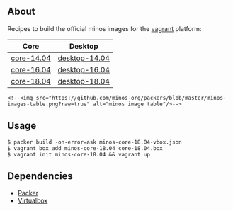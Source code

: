 About
-----

Recipes to build the official minos images for the [vagrant](https://www.vagrantup.com/) platform:

| Core                                                           | Desktop                                                              |
| -------------------------------------------------------------- | -------------------------------------------------------------------- |
| [core-14.04](https://app.vagrantup.com/minos/boxes/core-14.04) | [desktop-14.04](https://app.vagrantup.com/minos/boxes/desktop-14.04) |
| [core-16.04](https://app.vagrantup.com/minos/boxes/core-16.04) | [desktop-16.04](https://app.vagrantup.com/minos/boxes/desktop-16.04) |
| [core-18.04](https://app.vagrantup.com/minos/boxes/core-18.04) | [desktop-18.04](https://app.vagrantup.com/minos/boxes/desktop-18.04) |

<!--<p align="center">-->
  <!--<a href="https://app.vagrantup.com/minos" target="_blank">-->
    <!--<img src="https://github.com/minos-org/packers/blob/master/minos-images-table.png?raw=true" alt="minos image table"/>-->
  <!--</a>-->
<!--</p>-->

Usage
-----

    $ packer build -on-error=ask minos-core-18.04-vbox.json
    $ vagrant box add minos-core-18.04 core-18.04.box
    $ vagrant init minos-core-18.04 && vagrant up

Dependencies
------------

- [Packer](https://www.vagrantup.com/)
- [Virtualbox](https://www.virtualbox.org)
